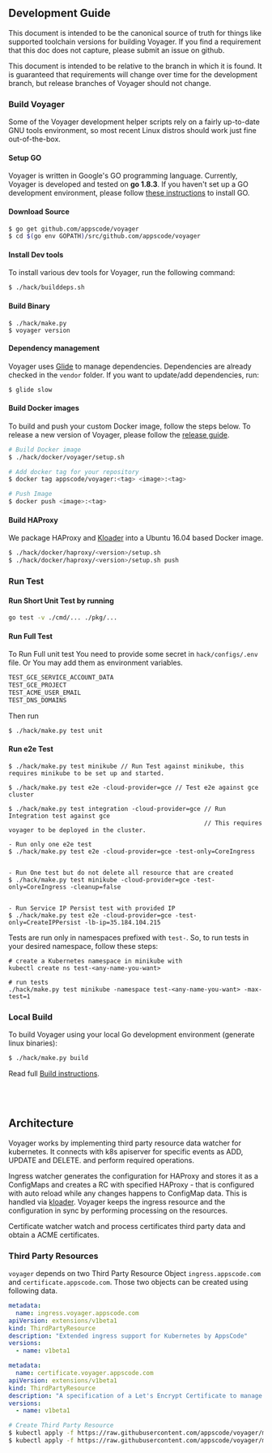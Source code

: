 ## Development Guide
This document is intended to be the canonical source of truth for things like supported toolchain versions for building Voyager.
If you find a requirement that this doc does not capture, please submit an issue on github.

This document is intended to be relative to the branch in which it is found. It is guaranteed that requirements will change over time
for the development branch, but release branches of Voyager should not change.

### Build Voyager
Some of the Voyager development helper scripts rely on a fairly up-to-date GNU tools environment, so most recent Linux distros should
work just fine out-of-the-box.

#### Setup GO
Voyager is written in Google's GO programming language. Currently, Voyager is developed and tested on **go 1.8.3**. If you haven't set up a GO
development environment, please follow [these instructions](https://golang.org/doc/code.html) to install GO.

#### Download Source

```sh
$ go get github.com/appscode/voyager
$ cd $(go env GOPATH)/src/github.com/appscode/voyager
```

#### Install Dev tools
To install various dev tools for Voyager, run the following command:
```sh
$ ./hack/builddeps.sh
```

#### Build Binary
```
$ ./hack/make.py
$ voyager version
```

#### Dependency management
Voyager uses [Glide](https://github.com/Masterminds/glide) to manage dependencies. Dependencies are already checked in the `vendor` folder.
If you want to update/add dependencies, run:
```sh
$ glide slow
```

#### Build Docker images
To build and push your custom Docker image, follow the steps below. To release a new version of Voyager, please follow the [release guide](/docs/developer-guide/release.md).

```sh
# Build Docker image
$ ./hack/docker/voyager/setup.sh

# Add docker tag for your repository
$ docker tag appscode/voyager:<tag> <image>:<tag>

# Push Image
$ docker push <image>:<tag>
```

#### Build HAProxy
We package HAProxy and [Kloader](https://github.com/appscode/kloader) into a Ubuntu 16.04 based Docker image.
```sh
$ ./hack/docker/haproxy/<version>/setup.sh
$ ./hack/docker/haproxy/<version>/setup.sh push
```

### Run Test
#### Run Short Unit Test by running
```sh
go test -v ./cmd/... ./pkg/...
```

#### Run Full Test
To Run Full unit test You need to provide some secret in `hack/configs/.env` file. Or You may add them as
environment variables.
```sh
TEST_GCE_SERVICE_ACCOUNT_DATA
TEST_GCE_PROJECT
TEST_ACME_USER_EMAIL
TEST_DNS_DOMAINS
```
Then run
```sh
$ ./hack/make.py test unit
```

#### Run e2e Test
```
$ ./hack/make.py test minikube // Run Test against minikube, this requires minikube to be set up and started.

$ ./hack/make.py test e2e -cloud-provider=gce // Test e2e against gce cluster

$ ./hack/make.py test integration -cloud-provider=gce // Run Integration test against gce
                                                      // This requires voyager to be deployed in the cluster.

```

```
- Run only one e2e test
$ ./hack/make.py test e2e -cloud-provider=gce -test-only=CoreIngress


- Run One test but do not delete all resource that are created
$ ./hack/make.py test minikube -cloud-provider=gce -test-only=CoreIngress -cleanup=false


- Run Service IP Persist test with provided IP
$ ./hack/make.py test e2e -cloud-provider=gce -test-only=CreateIPPersist -lb-ip=35.184.104.215

```

Tests are run only in namespaces prefixed with `test-`. So, to run tests in your desired namespace, follow these steps:
```
# create a Kubernetes namespace in minikube with
kubectl create ns test-<any-name-you-want>

# run tests
./hack/make.py test minikube -namespace test-<any-name-you-want> -max-test=1
```

### Local Build
To build Voyager using your local Go development environment (generate linux binaries):
```sh
$ ./hack/make.py build
```
Read full [Build instructions](build.md).

<br><br>
## Architecture
Voyager works by implementing third party resource data watcher for kubernetes. It connects with k8s apiserver
for specific events as ADD, UPDATE and DELETE. and perform required operations.

Ingress watcher generates the configuration for HAProxy and stores it as a ConfigMaps and creates a RC with
specified HAProxy - that is configured with auto reload while any changes happens to ConfigMap data. This is handled via
[kloader](https://github.com/appscode/kloader). Voyager keeps the ingress resource and the configuration in sync
by performing processing on the resources.

Certificate watcher watch and process certificates third party data and obtain a ACME certificates.


### Third Party Resources
`voyager` depends on two Third Party Resource Object `ingress.appscode.com` and `certificate.appscode.com`. Those two objects
can be created using following data.

```yaml
metadata:
  name: ingress.voyager.appscode.com
apiVersion: extensions/v1beta1
kind: ThirdPartyResource
description: "Extended ingress support for Kubernetes by AppsCode"
versions:
  - name: v1beta1
```

```yaml
metadata:
  name: certificate.voyager.appscode.com
apiVersion: extensions/v1beta1
kind: ThirdPartyResource
description: "A specification of a Let's Encrypt Certificate to manage."
versions:
  - name: v1beta1
```

```sh
# Create Third Party Resource
$ kubectl apply -f https://raw.githubusercontent.com/appscode/voyager/master/api/extensions/ingress.yaml
$ kubectl apply -f https://raw.githubusercontent.com/appscode/voyager/master/api/extensions/certificate.yaml
```
